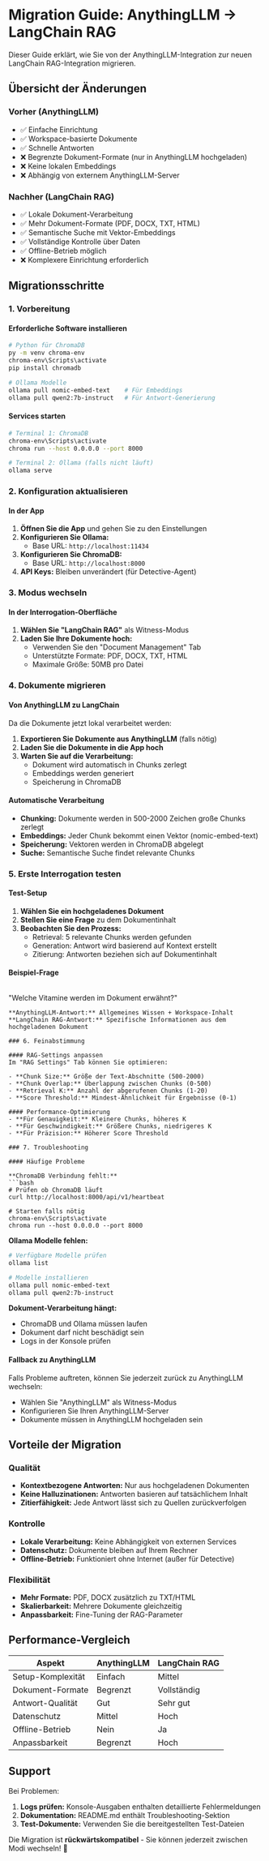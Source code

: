 # Migration Guide: AnythingLLM → LangChain RAG

Dieser Guide erklärt, wie Sie von der AnythingLLM-Integration zur neuen LangChain RAG-Integration migrieren.

## Übersicht der Änderungen

### Vorher (AnythingLLM)
- ✅ Einfache Einrichtung
- ✅ Workspace-basierte Dokumente
- ✅ Schnelle Antworten
- ❌ Begrenzte Dokument-Formate (nur in AnythingLLM hochgeladen)
- ❌ Keine lokalen Embeddings
- ❌ Abhängig von externem AnythingLLM-Server

### Nachher (LangChain RAG)
- ✅ Lokale Dokument-Verarbeitung
- ✅ Mehr Dokument-Formate (PDF, DOCX, TXT, HTML)
- ✅ Semantische Suche mit Vektor-Embeddings
- ✅ Vollständige Kontrolle über Daten
- ✅ Offline-Betrieb möglich
- ❌ Komplexere Einrichtung erforderlich

## Migrationsschritte

### 1. Vorbereitung

#### Erforderliche Software installieren
```bash
# Python für ChromaDB
py -m venv chroma-env
chroma-env\Scripts\activate
pip install chromadb

# Ollama Modelle
ollama pull nomic-embed-text    # Für Embeddings
ollama pull qwen2:7b-instruct   # Für Antwort-Generierung
```

#### Services starten
```bash
# Terminal 1: ChromaDB
chroma-env\Scripts\activate
chroma run --host 0.0.0.0 --port 8000

# Terminal 2: Ollama (falls nicht läuft)
ollama serve
```

### 2. Konfiguration aktualisieren

#### In der App
1. **Öffnen Sie die App** und gehen Sie zu den Einstellungen
2. **Konfigurieren Sie Ollama:**
   - Base URL: `http://localhost:11434`
3. **Konfigurieren Sie ChromaDB:**
   - Base URL: `http://localhost:8000`
4. **API Keys:** Bleiben unverändert (für Detective-Agent)

### 3. Modus wechseln

#### In der Interrogation-Oberfläche
1. **Wählen Sie "LangChain RAG"** als Witness-Modus
2. **Laden Sie Ihre Dokumente hoch:**
   - Verwenden Sie den "Document Management" Tab
   - Unterstützte Formate: PDF, DOCX, TXT, HTML
   - Maximale Größe: 50MB pro Datei

### 4. Dokumente migrieren

#### Von AnythingLLM zu LangChain
Da die Dokumente jetzt lokal verarbeitet werden:

1. **Exportieren Sie Dokumente aus AnythingLLM** (falls nötig)
2. **Laden Sie die Dokumente in die App hoch**
3. **Warten Sie auf die Verarbeitung:**
   - Dokument wird automatisch in Chunks zerlegt
   - Embeddings werden generiert
   - Speicherung in ChromaDB

#### Automatische Verarbeitung
- **Chunking:** Dokumente werden in 500-2000 Zeichen große Chunks zerlegt
- **Embeddings:** Jeder Chunk bekommt einen Vektor (nomic-embed-text)
- **Speicherung:** Vektoren werden in ChromaDB abgelegt
- **Suche:** Semantische Suche findet relevante Chunks

### 5. Erste Interrogation testen

#### Test-Setup
1. **Wählen Sie ein hochgeladenes Dokument**
2. **Stellen Sie eine Frage** zu dem Dokumentinhalt
3. **Beobachten Sie den Prozess:**
   - Retrieval: 5 relevante Chunks werden gefunden
   - Generation: Antwort wird basierend auf Kontext erstellt
   - Zitierung: Antworten beziehen sich auf Dokumentinhalt

#### Beispiel-Frage

```text
```
"Welche Vitamine werden im Dokument erwähnt?"
```
**AnythingLLM-Antwort:** Allgemeines Wissen + Workspace-Inhalt
**LangChain RAG-Antwort:** Spezifische Informationen aus dem hochgeladenen Dokument

### 6. Feinabstimmung

#### RAG-Settings anpassen
Im "RAG Settings" Tab können Sie optimieren:

- **Chunk Size:** Größe der Text-Abschnitte (500-2000)
- **Chunk Overlap:** Überlappung zwischen Chunks (0-500)
- **Retrieval K:** Anzahl der abgerufenen Chunks (1-20)
- **Score Threshold:** Mindest-Ähnlichkeit für Ergebnisse (0-1)

#### Performance-Optimierung
- **Für Genauigkeit:** Kleinere Chunks, höheres K
- **Für Geschwindigkeit:** Größere Chunks, niedrigeres K
- **Für Präzision:** Höherer Score Threshold

### 7. Troubleshooting

#### Häufige Probleme

**ChromaDB Verbindung fehlt:**
```bash
# Prüfen ob ChromaDB läuft
curl http://localhost:8000/api/v1/heartbeat

# Starten falls nötig
chroma-env\Scripts\activate
chroma run --host 0.0.0.0 --port 8000
```

**Ollama Modelle fehlen:**
```bash
# Verfügbare Modelle prüfen
ollama list

# Modelle installieren
ollama pull nomic-embed-text
ollama pull qwen2:7b-instruct
```

**Dokument-Verarbeitung hängt:**
- ChromaDB und Ollama müssen laufen
- Dokument darf nicht beschädigt sein
- Logs in der Konsole prüfen

#### Fallback zu AnythingLLM
Falls Probleme auftreten, können Sie jederzeit zurück zu AnythingLLM wechseln:
- Wählen Sie "AnythingLLM" als Witness-Modus
- Konfigurieren Sie Ihren AnythingLLM-Server
- Dokumente müssen in AnythingLLM hochgeladen sein

## Vorteile der Migration

### Qualität
- **Kontextbezogene Antworten:** Nur aus hochgeladenen Dokumenten
- **Keine Halluzinationen:** Antworten basieren auf tatsächlichem Inhalt
- **Zitierfähigkeit:** Jede Antwort lässt sich zu Quellen zurückverfolgen

### Kontrolle
- **Lokale Verarbeitung:** Keine Abhängigkeit von externen Services
- **Datenschutz:** Dokumente bleiben auf Ihrem Rechner
- **Offline-Betrieb:** Funktioniert ohne Internet (außer für Detective)

### Flexibilität
- **Mehr Formate:** PDF, DOCX zusätzlich zu TXT/HTML
- **Skalierbarkeit:** Mehrere Dokumente gleichzeitig
- **Anpassbarkeit:** Fine-Tuning der RAG-Parameter

## Performance-Vergleich

| Aspekt | AnythingLLM | LangChain RAG |
|--------|-------------|----------------|
| Setup-Komplexität | Einfach | Mittel |
| Dokument-Formate | Begrenzt | Vollständig |
| Antwort-Qualität | Gut | Sehr gut |
| Datenschutz | Mittel | Hoch |
| Offline-Betrieb | Nein | Ja |
| Anpassbarkeit | Begrenzt | Hoch |

## Support

Bei Problemen:
1. **Logs prüfen:** Konsole-Ausgaben enthalten detaillierte Fehlermeldungen
2. **Dokumentation:** README.md enthält Troubleshooting-Sektion
3. **Test-Dokumente:** Verwenden Sie die bereitgestellten Test-Dateien

Die Migration ist **rückwärtskompatibel** - Sie können jederzeit zwischen Modi wechseln! 🔄